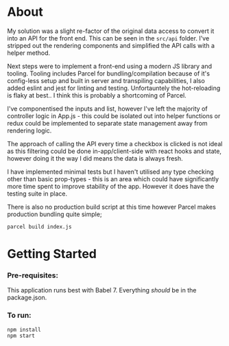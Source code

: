 # About

My solution was a slight re-factor of the original data access to convert it into an API for the front end. This can be seen in the `src/api` folder. I've stripped out the rendering components and simplified the API calls with a helper method.

Next steps were to implement a front-end using a modern JS library and tooling. Tooling includes Parcel for bundling/compilation because of it's config-less setup and built in server and transpiling capabilities, I also added eslint and jest for linting and testing. Unfortauntely the hot-reloading is flaky at best.. I think this is probably a shortcoming of Parcel.

I've componentised the inputs and list, however I've left the majority of controller logic in App.js - this could be isolated out into helper functions or redux could be implemented to separate state management away from rendering logic.

The approach of calling the API every time a checkbox is clicked is not ideal as this filtering could be done in-app/client-side with react hooks and state, however doing it the way I did means the data is always fresh.

I have implemented minimal tests but I haven't utilised any type checking other than basic prop-types - this is an area which could have significantly more time spent to improve stability of the app. However it does have the testing suite in place.

There is also no production build script at this time however Parcel makes production bundling quite simple;

    parcel build index.js

# Getting Started

### Pre-requisites:

This application runs best with Babel 7. Everything _should_ be in the package.json.


### To run:


    npm install
    npm start
